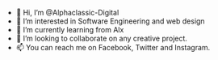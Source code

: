 - 👋 Hi, I’m @Alphaclassic-Digital
- 👀 I’m interested in Software Engineering and web design 
- 🌱 I’m currently learning from Alx
- 💞️ I’m looking to collaborate on any creative project.
- 📫 You can reach me on Facebook, Twitter and Instagram.

<!---
Alphaclassic-Digital/Alphaclassic-Digital is a ✨ special ✨ repository because its `README.md` (this file) appears on your GitHub profile.
You can click the Preview link to take a look at your changes.
--->
